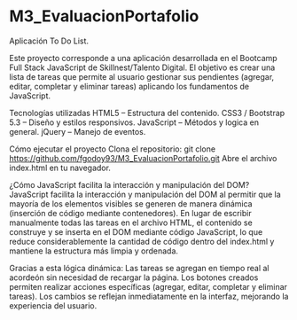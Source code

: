 # M3_EvaluacionPortafolio
Aplicación To Do List.

Este proyecto corresponde a una aplicación desarrollada en el Bootcamp Full Stack JavaScript de Skillnest/Talento Digital.
El objetivo es crear una lista de tareas que permite al usuario gestionar sus pendientes (agregar, editar, completar y eliminar tareas) aplicando los fundamentos de JavaScript.

Tecnologías utilizadas
HTML5 – Estructura del contenido.
CSS3 / Bootstrap 5.3 – Diseño y estilos responsivos.
JavaScript – Métodos y logica en general.
jQuery – Manejo de eventos.

Cómo ejecutar el proyecto
Clona el repositorio:
git clone https://github.com/fgodoy93/M3_EvaluacionPortafolio.git
Abre el archivo index.html en tu navegador.

 ¿Cómo JavaScript facilita la interacción y manipulación del DOM?
JavaScript facilita la interacción y manipulación del DOM al permitir que la mayoría de los elementos visibles se generen de manera dinámica (inserción de código mediante contenedores).
En lugar de escribir manualmente todas las tareas en el archivo HTML, el contenido se construye y se inserta en el DOM mediante código JavaScript, lo que reduce considerablemente 
la cantidad de código dentro del index.html y mantiene la estructura más limpia y ordenada.

Gracias a esta lógica dinámica:
Las tareas se agregan en tiempo real al acordeón sin necesidad de recargar la página.
Los botones creados permiten realizar acciones específicas (agregar, editar, completar y eliminar tareas).
Los cambios se reflejan inmediatamente en la interfaz, mejorando la experiencia del usuario.



